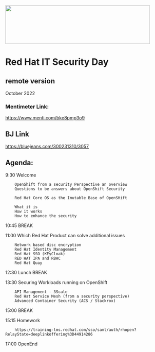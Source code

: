 <img src="https://github.com/alfbach/OCP_Arch/blob/master/logo.png" width="450" height="120">


# Red Hat IT Security Day
## remote version

October 2022

### Mentimeter Link:	

https://www.menti.com/bke8pmp3o9

## BJ Link

https://bluejeans.com/300231310/3057

## Agenda:

9:30		Welcome

		OpenShift from a security Perspective an overview
		Questions to be answers about OpenShift Security
		
		Red Hat Core OS as the Imutable Base of OpenSHift
		
		What it is
		How it works
		How to enhance the security

10:45		BREAK		

11:00		Which Red Hat Product can solve additional issues

		Network based disc encryption
		Red Hat Identity Management
		Red Hat SSO (KEyCloak)
		RED HAT IPA and RBAC
		Red Hat Quay

12:30		Lunch BREAK

13:30		Securing Workloads running on OpenShift

		API Management - 3Scale
		Red Hat Service Mesh (from a security perspective)
		Advanced Container Security (ACS / Stackrox)

15:00		BREAK

15:15		Homework

		https://training-lms.redhat.com/sso/saml/auth/rhopen?RelayState=deeplinkoffering%3D44914286

17:00		OpenEnd		
